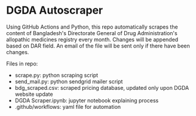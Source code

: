 # DGDA Autoscraper

Using GitHub Actions and Python, this repo automatically scrapes the content of Bangladesh's Directorate General of Drug Administration's allopathic medicines registry every month. Changes will be appended based on DAR field. An email of the file will be sent only if there have been changes.

Files in repo:
- scrape.py: python scraping script
- send_mail.py: python sendgrid mailer script
- bdg_scraped.csv: scraped pricing database, updated only upon DGDA website update
- DGDA Scraper.ipynb: jupyter notebook explaining process
- .github/workflows: yaml file for automation
